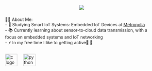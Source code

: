 <div align="center">
  <img src="https://user-images.githubusercontent.com/74038190/212747919-84b68444-0d81-46db-a338-7ec50e9dd4cd.gif" />
</div>

###

<p align="left">
👩‍💻  About Me:<br>
  - 🔭 Studying Smart IoT Systems: Embedded IoT Devices at <a href="https://www.metropolia.fi/en?gad_source=1&_gl=1*ix24n*_up*MQ..&gclid=CjwKCAjwvrOpBhBdEiwAR58-3O10veZIEWsmmNJnT6TlgR3yjKIPpL8pZN-IVQI9vCjGoZdl3Fms7xoCZ6IQAvD_BwE">Metropolia</a><br>
  - 📚 Currently learning about sensor-to-cloud data transmission, with a focus on embedded systems and IoT networking<br>
  - ⚡ In my free time I like to getting active🏉	🚴
</p>

###

<div align="left">
  <img src="https://cdn.jsdelivr.net/gh/devicons/devicon/icons/c/c-original.svg" height="40" alt="c logo"  />
  <img width="12" />
  <img src="https://cdn.jsdelivr.net/gh/devicons/devicon/icons/python/python-original.svg" height="40" alt="python logo"  />
</div>

###
